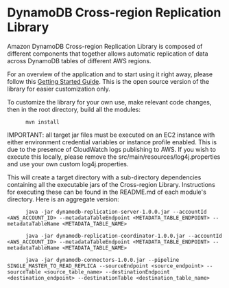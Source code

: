 # DynamoDB Cross-region Replication Library
  
Amazon DynamoDB Cross-region Replication Library is composed of different components that together allows automatic replication of data across DynamoDB tables of different AWS regions.

For an overview of the application and to start using it right away, please follow this [Getting Started Guide](http://docs.aws.amazon.com/amazondynamodb/latest/developerguide/Streams.CrossRegionRepl.html). This is the open source version of the library for easier customization only. 
  
To customize the library for your own use, make relevant code changes, then in the root directory, build all the modules:
  
```
      mvn install
```
  
IMPORTANT: all target jar files must be executed on an EC2 instance with either environment credential variables or instance profile enabled. This is due to the presence of CloudWatch logs publishing to AWS. If you wish to execute this locally, please remove the src/main/resources/log4j.properties and use   your own custom log4j.properties.
  
This will create a target directory with a sub-directory dependencies containing all the executable jars of the Cross-region Library. Instructions for executing these can be found in the README.md of each module's directory. Here is an aggregate version:
```
      java -jar dynamodb-replication-server-1.0.0.jar --accountId <AWS_ACCOUNT_ID> --metadataTableEndpoint <METADATA_TABLE_ENDPOINT> --metadataTableName <METADATA_TABLE_NAME>
  
      java -jar dynamodb-replication-coordinator-1.0.0.jar --accountId <AWS_ACCOUNT_ID> --metadataTableEndpoint <METADATA_TABLE_ENDPOINT> --metadataTableName <METADATA_TABLE_NAME>
  
      java -jar dynamodb-connectors-1.0.0.jar --pipeline SINGLE_MASTER_TO_READ_REPLICA --sourceEndpoint <source_endpoint> --sourceTable <source_table_name> --destinationEndpoint <destination_endpoint> --destinationTable <destination_table_name>
```
